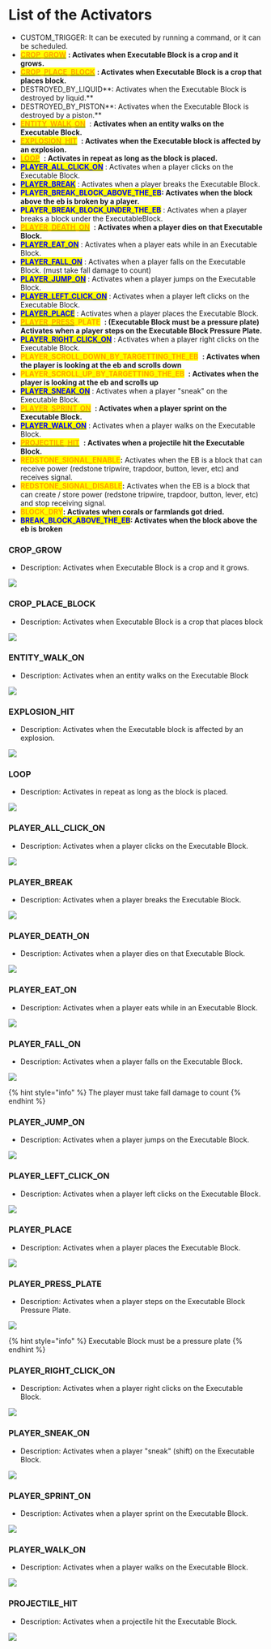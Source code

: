 # List of the Activators



* CUSTOM\_TRIGGER: It can be executed by running a command, or it can be scheduled.
* [<mark style="color:orange;">**CROP\_GROW**</mark>](list-of-the-activators.md#crop\_grow) <img src="../../../.gitbook/assets/ExecutableBlocks (64x64)px.png" alt="" data-size="line">**: Activates when Executable Block is a crop and it grows.**
* [<mark style="color:orange;">**CROP\_PLACE\_BLOCK**</mark>](list-of-the-activators.md#crop\_place\_block) <img src="../../../.gitbook/assets/ExecutableBlocks (64x64)px.png" alt="" data-size="line">**: Activates when Executable Block is a crop that places block.**
* DESTROYED\_BY\_LIQUID**: Activates when the Executable Block is destroyed by liquid.**
* DESTROYED\_BY\_PISTON**: Activates when the Executable Block is destroyed by a piston.**
* [<mark style="color:orange;">**ENTITY\_WALK\_ON**</mark>](list-of-the-activators.md#entity\_walk\_on) <img src="../../../.gitbook/assets/ExecutableBlocks (64x64)px.png" alt="" data-size="line"> : **Activates when an entity walks on the Executable Block.**
* [<mark style="color:orange;">**EXPLOSION\_HIT**</mark>](list-of-the-activators.md#explosion\_hit) <img src="../../../.gitbook/assets/ExecutableBlocks (64x64)px.png" alt="" data-size="line"> **: Activates when the Executable block is affected by an explosion.**
* [<mark style="color:orange;">**LOOP**</mark>](list-of-the-activators.md#undefined) <img src="../../../.gitbook/assets/ExecutableBlocks (64x64)px.png" alt="" data-size="line"> **: Activates in repeat as long as the block is placed.**
* [<mark style="color:blue;">**PLAYER\_ALL\_CLICK\_ON**</mark>](list-of-the-activators.md#player\_all\_click\_on) : Activates when a player clicks on the Executable Block.
* [<mark style="color:blue;">**PLAYER\_BREAK**</mark>](list-of-the-activators.md#player\_break) : Activates when a player breaks the Executable Block.
* <mark style="color:blue;">**PLAYER\_BREAK\_BLOCK\_ABOVE\_THE\_EB**</mark>**: Activates when the block above the eb is broken by a player.**
* <mark style="color:blue;">**PLAYER\_BREAK\_BLOCK\_UNDER\_THE\_EB**</mark> : Activates when a player breaks a block under the ExecutableBlock.
* [<mark style="color:orange;">**PLAYER\_DEATH\_ON**</mark>](list-of-the-activators.md#player\_death\_on) <img src="../../../.gitbook/assets/ExecutableBlocks (64x64)px.png" alt="" data-size="line"> **: Activates when a player dies on that Executable Block.**
* [<mark style="color:blue;">**PLAYER\_EAT\_ON**</mark>](list-of-the-activators.md#player\_eat\_on) : Activates when a player eats while in an Executable Block.
* [<mark style="color:blue;">**PLAYER\_FALL\_ON**</mark>](list-of-the-activators.md#player\_fall\_on) : Activates when a player falls on the Executable Block. (must take fall damage to count)
* [<mark style="color:blue;">**PLAYER\_JUMP\_ON**</mark>](list-of-the-activators.md#player\_jump\_on) : Activates when a player jumps on the Executable Block.
* [<mark style="color:blue;">**PLAYER\_LEFT\_CLICK\_ON**</mark>](list-of-the-activators.md#player\_left\_click\_on) : Activates when a player left clicks on the Executable Block.
* [<mark style="color:blue;">**PLAYER\_PLACE**</mark>](list-of-the-activators.md#player\_place) : Activates when a player places the Executable Block.
* [<mark style="color:orange;">**PLAYER\_PRESS**</mark>](list-of-the-activators.md#player\_press)<mark style="color:orange;">**\_PLATE**</mark> <img src="../../../.gitbook/assets/ExecutableBlocks (64x64)px.png" alt="" data-size="line"> **: (Executable Block must be a pressure plate) Activates when a player steps on the Executable Block Pressure Plate.**
* [<mark style="color:blue;">**PLAYER\_RIGHT\_CLICK\_ON**</mark>](list-of-the-activators.md#player\_right\_click\_on) : Activates when a player right clicks on the Executable Block.
* <mark style="color:orange;">**PLAYER\_SCROLL\_DOWN\_BY\_TARGETTING\_THE\_EB**</mark> <img src="../../../.gitbook/assets/ExecutableBlocks (64x64)px.png" alt="" data-size="line"> **: Activates when the player is looking at the eb and scrolls down**
* <mark style="color:orange;">**PLAYER\_SCROLL\_UP\_BY\_TARGETTING\_THE\_EB**</mark> <img src="../../../.gitbook/assets/ExecutableBlocks (64x64)px.png" alt="" data-size="line"> **:  Activates when the player is looking at the eb and scrolls up**
* [<mark style="color:blue;">**PLAYER\_SNEAK\_ON**</mark>](list-of-the-activators.md#player\_sneak\_on) : Activates when a player "sneak" on the Executable Block.
* [<mark style="color:orange;">**PLAYER\_SPRINT\_ON**</mark>](list-of-the-activators.md#player\_sprint\_on) <img src="../../../.gitbook/assets/ExecutableBlocks (64x64)px.png" alt="" data-size="line"> **: Activates when a player sprint on the Executable Block.**
* [<mark style="color:blue;">**PLAYER\_WALK\_ON**</mark>](list-of-the-activators.md#player\_walk\_on) : Activates when a player walks on the Executable Block.
* [<mark style="color:orange;">**PROJECTILE\_HIT**</mark>](list-of-the-activators.md#projectile\_hit) <img src="../../../.gitbook/assets/ExecutableBlocks (64x64)px.png" alt="" data-size="line"> **: Activates when a projectile hit the Executable Block.**
* <mark style="color:orange;">**REDSTONE\_SIGNAL\_ENABLE**</mark><img src="../../../.gitbook/assets/ExecutableBlocks (64x64)px.png" alt="" data-size="line">**:** Activates when the EB is a block that can receive power (redstone tripwire, trapdoor, button, lever, etc) and receives signal.
* <mark style="color:orange;">**REDSTONE\_SIGNAL\_DISABLE**</mark><img src="../../../.gitbook/assets/ExecutableBlocks (64x64)px.png" alt="" data-size="line">**:** Activates when the EB is a block that can create / store power (redstone tripwire, trapdoor, button, lever, etc) and stop receiving signal.
* <mark style="color:orange;">**BLOCK\_DRY**</mark><img src="../../../.gitbook/assets/ExecutableBlocks (64x64)px.png" alt="" data-size="line">**: Activates when corals or farmlands got dried.**
* <mark style="color:blue;">**BREAK\_BLOCK\_ABOVE\_THE\_EB**</mark>**: Activates when the block above the eb is broken**



### CROP\_GROW <img src="../../../.gitbook/assets/ExecutableBlocks (64x64)px.png" alt="" data-size="line">

* Description: Activates when Executable Block is a crop and it grows.

![](<../../../.gitbook/assets/image (406).png>)



### CROP\_PLACE\_BLOCK&#x20;

* Description: Activates when Executable Block is a crop that places block

![](<../../../.gitbook/assets/image (381).png>)



### ENTITY\_WALK\_ON <img src="../../../.gitbook/assets/ExecutableBlocks (64x64)px.png" alt="" data-size="line">&#x20;

* Description: Activates when an entity walks on the Executable Block

![](https://camo.githubusercontent.com/788f7ec3e1e3faa126cab33cca6d20af37a1b46549e32b6ead6e44d0fa139391/68747470733a2f2f6d656469612e67697068792e636f6d2f6d656469612f6e4a5635666d654b51496c684d695543786f2f67697068792e676966)



### EXPLOSION\_HIT <img src="../../../.gitbook/assets/ExecutableBlocks (64x64)px.png" alt="" data-size="line">&#x20;

* Description: Activates when the Executable block is affected by an explosion.

![](https://camo.githubusercontent.com/38cfef8cc1aa06c72b4ebf9bc570f5fa2c9f045dca0851822166efa46edc1251/68747470733a2f2f6d656469612e67697068792e636f6d2f6d656469612f75523573415137734567554f6e6c443743382f67697068792e676966)

### LOOP <img src="../../../.gitbook/assets/ExecutableBlocks (64x64)px.png" alt="" data-size="line">&#x20;

* Description: Activates in repeat as long as the block is placed.

![](https://camo.githubusercontent.com/6991c6761725247065c863ae008a2451c514405afe1c185e3d04b56b6ad5e2b2/68747470733a2f2f6d656469612e67697068792e636f6d2f6d656469612f4b6d7a6a627567686a4f52715269415770532f67697068792e676966)



### PLAYER\_ALL\_CLICK\_ON

* Description: Activates when a player clicks on the Executable Block.

![](https://camo.githubusercontent.com/ef6cf4fdf44724df6fad2eb44c5e85f3b1a889eb441be69efc3c841e921c412e/68747470733a2f2f6d656469612e67697068792e636f6d2f6d656469612f4c49676a5855676f344936337845437465622f67697068792e676966)

### PLAYER\_BREAK

* Description: Activates when a player breaks the Executable Block.

![](https://camo.githubusercontent.com/25088a528494277dee24e5fed433531bbd8b979788fd7f69a5f5b3097ab447eb/68747470733a2f2f6d656469612e67697068792e636f6d2f6d656469612f3068327837425969486e4332646e6c6235522f67697068792e676966)



### PLAYER\_DEATH\_ON <img src="../../../.gitbook/assets/ExecutableBlocks (64x64)px.png" alt="" data-size="line">

* Description: Activates when a player dies on that Executable Block.

![](https://camo.githubusercontent.com/f8b8bdbbc24669e4fed8a9046ace04d40aba48b2a7c0e2994f083895cfbbabfa/68747470733a2f2f6d656469612e67697068792e636f6d2f6d656469612f6f414a4d587a79684f5236347071444a656a2f67697068792e676966)



### PLAYER\_EAT\_ON

* Description: Activates when a player eats while in an Executable Block.

![](https://camo.githubusercontent.com/25db5393b089b4c010ce03adf7945a002cab4ccfb8194075b26f58e4aa1bd2b7/68747470733a2f2f6d656469612e67697068792e636f6d2f6d656469612f59543648366a536764556e73444c665038562f67697068792e676966)



### PLAYER\_FALL\_ON

* Description: Activates when a player falls on the Executable Block.

![](https://camo.githubusercontent.com/69a685ed7103c5ecb864b4e6ebca9f2655fd60c90e8709bf1a59f5726abd7894/68747470733a2f2f6d656469612e67697068792e636f6d2f6d656469612f73347632697770634b66537043454f444f582f67697068792e676966)

{% hint style="info" %}
The player must take fall damage to count
{% endhint %}

### PLAYER\_JUMP\_ON

* Description: Activates when a player jumps on the Executable Block.

![](https://camo.githubusercontent.com/447c1e0f7422c4a570643402ad76e1ee365de11044bdd6429426a2e3160875d6/68747470733a2f2f6d656469612e67697068792e636f6d2f6d656469612f434a4a42353461385163676b6b324f3570752f67697068792e676966)



### PLAYER\_LEFT\_CLICK\_ON

* Description: Activates when a player left clicks on the Executable Block.

![](https://camo.githubusercontent.com/cd6fdf8628ce4de7dc3eac0c19e17d1de9f2b0b2fb5844b4fb2bb7d006a47bae/68747470733a2f2f6d656469612e67697068792e636f6d2f6d656469612f785a35517a7667723475486f5749314737762f67697068792e676966)



### PLAYER\_PLACE

* Description: Activates when a player places the Executable Block.

![](https://camo.githubusercontent.com/94e6c775a0ac08cd209721a48bf630211dac8901f49401ab3a9c5817aa4f16a4/68747470733a2f2f6d656469612e67697068792e636f6d2f6d656469612f7a524c744f766f566b4f6b5349724a4f344a2f67697068792e676966)



### PLAYER\_PRESS\_PLATE <img src="../../../.gitbook/assets/ExecutableBlocks (64x64)px.png" alt="" data-size="line">&#x20;

* Description: Activates when a player steps on the Executable Block Pressure Plate.

![](https://camo.githubusercontent.com/86cb38bdd8c69d3eddc2b99360075695f8d1d98c666d3c9d4f6eb20a590a08d9/68747470733a2f2f6d656469612e67697068792e636f6d2f6d656469612f5a31735465344b65664e4e7835744c6d64792f67697068792e676966)

{% hint style="info" %}
Executable Block must be a pressure plate
{% endhint %}

### PLAYER\_RIGHT\_CLICK\_ON

* Description: Activates when a player right clicks on the Executable Block.

![](https://camo.githubusercontent.com/c0dcdc6458928082bc28df8e3af400734a7ee2a4faebe31bad6b089266538a14/68747470733a2f2f6d656469612e67697068792e636f6d2f6d656469612f5a53754858325455465a5a374264327534512f67697068792e676966)

### PLAYER\_SNEAK\_ON

* Description: Activates when a player "sneak" (shift) on the Executable Block.

![](https://camo.githubusercontent.com/7cc81969f3de384943a0f4e1804387a5a84430640c3cfca3689556ede81c35ac/68747470733a2f2f6d656469612e67697068792e636f6d2f6d656469612f667263614b3774784e57326359684e795a342f67697068792e676966)



### PLAYER\_SPRINT\_ON <img src="../../../.gitbook/assets/ExecutableBlocks (64x64)px.png" alt="" data-size="line">&#x20;

* Description: Activates when a player sprint on the Executable Block.

![](https://camo.githubusercontent.com/265a5247623036281b3629e6ec8c7077d6867e883f0e11020e14a8c217a447e4/68747470733a2f2f6d656469612e67697068792e636f6d2f6d656469612f4d454c673645376853436a6b786c597259412f67697068792e676966)

### PLAYER\_WALK\_ON

* Description: Activates when a player walks on the Executable Block.

![](https://camo.githubusercontent.com/ac367894d30e29759360bfe62939955bb0339550f01ca27806c561f28f729883/68747470733a2f2f6d656469612e67697068792e636f6d2f6d656469612f5271357251617a303451756f547061464e712f67697068792e676966)

### PROJECTILE\_HIT <img src="../../../.gitbook/assets/ExecutableBlocks (64x64)px.png" alt="" data-size="line">

* Description: Activates when a projectile hit the Executable Block.

![](https://camo.githubusercontent.com/08bc3d02da8de67cf71d8c391821a8af53de9e9db25435c6cfe5de79377fa028/68747470733a2f2f6d656469612e67697068792e636f6d2f6d656469612f5a746933615a4744416c304b62756378676b2f67697068792e676966)

